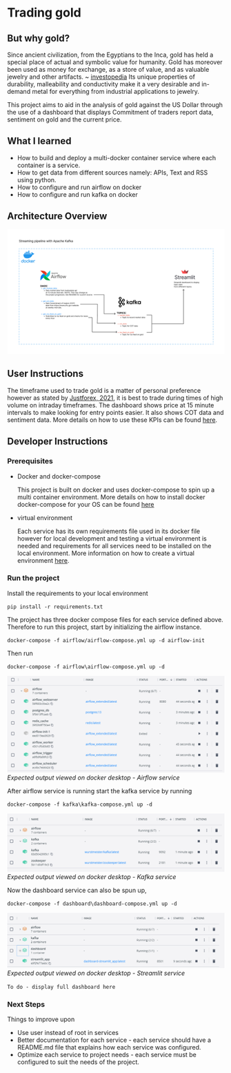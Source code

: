 # Trading gold

## But why gold?
Since ancient civilization, from the Egyptians to the Inca, gold has held a special place of actual and symbolic value for humanity. Gold has moreover been used as money for exchange, as a store of value, and as valuable jewelry and other artifacts. ~ [investopedia][investopidia]
Its unique properties of durability, malleability and conductivity make it a very desirable and in-demand metal for everything from industrial applications to jewelry.

This project aims to aid in the analysis of gold against the US Dollar through the use of a dashboard that displays Commitment of traders report data, sentiment on gold and the current price.

## What I learned

- How to build and deploy a multi-docker container service where each container is a service.
- How to get data from different sources namely: APIs, Text and RSS using python.
- How to configure and run airflow on docker
- How to configure and run kafka on docker

## Architecture Overview

![img](img/architecture.jpg)

## User Instructions
The timeframe used to trade gold is a matter of personal preference however as stated by [Justforex, 2021][justforex], it is best to trade during times of high volume on intraday timeframes.
The dashboard shows price at 15 minute intervals to make looking for entry points easier. 
It also shows COT data and sentiment data. More details on how to use these KPIs can be found [here](https://www.dailyfx.com/education/market-sentiment).

## Developer Instructions

### Prerequisites
- Docker and docker-compose

  This project is built on docker and uses docker-compose to spin up a multi container environment. More details on how to install docker docker-compose for your OS can be found [here](https://docs.docker.com/desktop/)

- virtual environment

  Each service has its own requirements file used in its docker file however for local development and testing a virtual environment is needed and requirements for all services need to be installed on the local environment. More information on how to create a virtual environment [here][venv].

### Run the project
Install the requirements to your local environment
```
pip install -r requirements.txt
```

The project has three docker compose files for each service defined above. Therefore to run this project, start by initializing the airflow instance.
```
docker-compose -f airflow/airflow-compose.yml up -d airflow-init 
```
Then run
```
docker-compose -f airflow\airflow-compose.yml up -d 
```
![img](img/airflow_service_view_on_docker_desktop.png)*Expected output viewed on docker desktop - Airflow service*

After airflow service is running start the kafka service by running 
```
docker-compose -f kafka\kafka-compose.yml up -d
```
![img](img/kafka_service_view_on_docker_desktop.png)*Expected output viewed on docker desktop - Kafka service*

Now the dashboard service can also be spun up, 
```
docker-compose -f dashboard\dashboard-compose.yml up -d
```
![img](img/streamlit_service_view_on_docker_desktop.png)*Expected output viewed on docker desktop - Streamlit service*

`To do - display full dashboard here`
### Next Steps
Things to improve upon

- Use user instead of root in services
- Better documentation for each service - each service should have a README.md file that explains how each service was configured. 
- Optimize each service to project needs - each service must be configured to suit the needs of the project.

[//]: # (Definations)

[venv]: https://docs.python.org/3/library/venv.html

[investopidia]: https://www.investopedia.com/articles/investing/071114/why-gold-has-always-had-value.asp#:~:text=Key%20Takeaways,valuable%20jewelry%20and%20other%20artifacts

[justforex]: https://justforex.com/education/forex-articles/best-time-to-trade-gold#:~:text=To%20make%20the%20best%20out,trigger%20significant%20gold%20price%20changes
